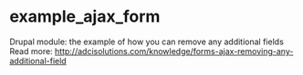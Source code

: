 # example_ajax_form
Drupal module: the example of how you can remove any additional fields
Read more: http://adcisolutions.com/knowledge/forms-ajax-removing-any-additional-field